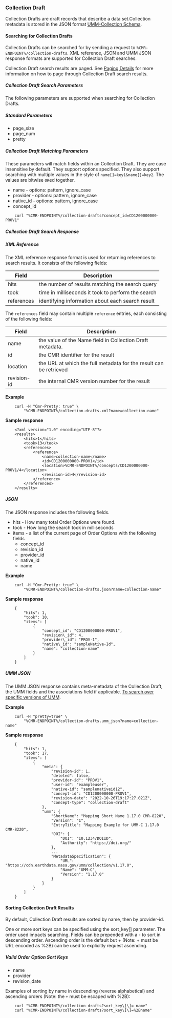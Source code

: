 ### <a name="collection-draft"></a> Collection Draft

Collection Drafts are draft records that describe a data set.Collection metadata is stored in the JSON format [UMM-Collection Schema](https://git.earthdata.nasa.gov/projects/EMFD/repos/unified-metadata-model/browse/collection).

#### <a name="searching-for-collection-drafts"></a> Searching for Collection Drafts

Collection Drafts can be searched for by sending a request to `%CMR-ENDPOINT%/collection-drafts`. XML reference, JSON and UMM JSON response formats are supported for Collection Draft searches.

Collection Draft search results are paged. See [Paging Details](#paging-details) for more information on how to page through Collection Draft search results.

##### <a name="collection-draft-search-params"></a> Collection Draft Search Parameters

The following parameters are supported when searching for Collection Drafts.

##### Standard Parameters

* page\_size
* page\_num
* pretty

##### Collection Draft Matching Parameters

These parameters will match fields within an Collection Draft. They are case insensitive by default. They support options specified. They also support searching with multiple values in the style of `name[]=key1&name[]=key2`. The values are bitwise `OR`ed together.

* name - options: pattern, ignore\_case
* provider - options: pattern, ignore\_case
* native\_id - options: pattern, ignore\_case
* concept\_id

```
    curl "%CMR-ENDPOINT%/collection-drafts?concept_id=CD1200000000-PROV1"
```

##### <a name="collection-draft-search-response"></a> Collection Draft Search Response

##### XML Reference

The XML reference response format is used for returning references to search results. It consists of the following fields:

| Field      | Description                                        |
| ---------- | -------------------------------------------------- |
| hits       | the number of results matching the search query    |
| took       | time in milliseconds it took to perform the search |
| references | identifying information about each search result   |

The `references` field may contain multiple `reference` entries, each consisting of the following fields:

| Field       | Description                                                        |
| ----------- | ------------------------------------------------------------------ |
| name        | the value of the Name field in Collection Draft metadata.      |
| id          | the CMR identifier for the result                                  |
| location    | the URL at which the full metadata for the result can be retrieved |
| revision-id | the internal CMR version number for the result                     |

__Example__

```
    curl -H "Cmr-Pretty: true" \
        "%CMR-ENDPOINT%/collection-drafts.xml?name=collection-name"
```

__Sample response__

```
    <?xml version="1.0" encoding="UTF-8"?>
    <results>
        <hits>1</hits>
        <took>13</took>
        <references>
            <reference>
                <name>collection-name</name>
                <id>CD1200000000-PROV1</id>
                <location>%CMR-ENDPOINT%/concepts/CD1200000000-PROV1/4</location>
                <revision-id>4</revision-id>
            </reference>
        </references>
    </results>
```

##### JSON

The JSON response includes the following fields.

* hits - How many total Order Options were found.
* took - How long the search took in milliseconds
* items - a list of the current page of Order Options with the following fields
  * concept\_id
  * revision\_id
  * provider\_id
  * native\_id
  * name

__Example__

```
    curl -H "Cmr-Pretty: true" \
        "%CMR-ENDPOINT%/collection-drafts.json?name=collection-name"
```

__Sample response__

```
    {
        "hits": 1,
        "took": 10,
        "items": [
            {
                "concept_id": "CD1200000000-PROV1",
                "revision\_id": 4,
                "provider\_id": "PROV-1",
                "native\_id": "sampleNative-Id",
                "name": "collection-name"
            }
        ]
    }
```

##### UMM JSON

The UMM JSON response contains meta-metadata of the Collection Draft, the UMM fields and the associations field if applicable. [To search over specific versions of UMM](#umm-json). 

__Example__

```
    curl -H "pretty=true" \
        "%CMR-ENDPOINT%/collection-drafts.umm_json?name=collection-name"
```

__Sample response__

```
    {
        "hits": 1,
        "took": 17,
        "items": [
            {
                "meta": {
                    "revision-id": 1,
                    "deleted": false,
                    "provider-id": "PROV1",
                    "user-id": "exampleuser",
                    "native-id": "samplenativeid12",
                    "concept-id": "CD1200000000-PROV1",
                    "revision-date": "2022-10-26T19:17:27.021Z",
                    "concept-type": "collection-draft"
                },
                "umm": {
                    "ShortName": "Mapping Short Name 1.17.0 CMR-8220",
                    "Version": "1",
                    "EntryTitle": "Mapping Example for UMM-C 1.17.0 CMR-8220",
                    "DOI": {
                        "DOI": "10.1234/DOIID",
                        "Authority": "https://doi.org/"
                    },
                    ...
                    "MetadataSpecification": {
                        "URL": "https://cdn.earthdata.nasa.gov/umm/collection/v1.17.0",
                        "Name": "UMM-C",
                        "Version": "1.17.0"
                    }
                }
            }
        ]
    }
```

#### <a name="sorting-collection-draft-results"></a> Sorting Collection Draft Results

By default, Collection Draft results are sorted by name, then by provider-id.

One or more sort keys can be specified using the sort_key[] parameter. The order used impacts searching. Fields can be prepended with a - to sort in descending order. Ascending order is the default but + (Note: + must be URL encoded as %2B) can be used to explicitly request ascending.

##### Valid Order Option Sort Keys

* name
* provider
* revision_date

Examples of sorting by name in descending (reverse alphabetical) and ascending orders (Note: the `+` must be escaped with %2B):

```
    curl "%CMR-ENDPOINT%/collection-drafts?sort_key\[\]=-name"
    curl "%CMR-ENDPOINT%/collection-drafts?sort_key\[\]=%2Bname"
```
